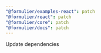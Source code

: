 ```yaml
---
"@formulier/examples-react": patch
"@formulier/react": patch
"@formulier/core": patch
"@formulier/docs": patch
---
```


Update dependencies
